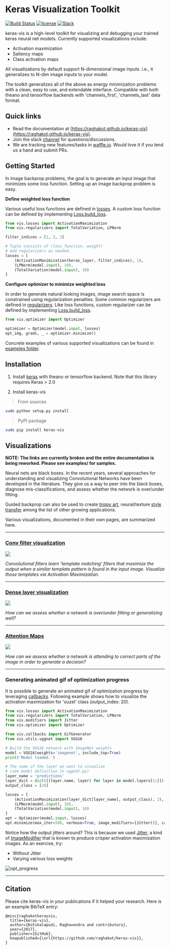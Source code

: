 # Keras Visualization Toolkit
[![Build Status](https://travis-ci.org/raghakot/keras-vis.svg?branch=master)](https://travis-ci.org/raghakot/keras-vis)
[![license](https://img.shields.io/github/license/mashape/apistatus.svg?maxAge=2592000)](https://github.com/raghakot/keras-vis/blob/master/LICENSE)
[![Slack](https://img.shields.io/badge/slack-discussion-E01563.svg)](https://keras-vis.herokuapp.com/)

keras-vis is a high-level toolkit for visualizing and debugging your trained keras neural net models. Currently
supported visualizations include:

- Activation maximization
- Saliency maps
- Class activation maps

All visualizations by default support N-dimensional image inputs. i.e., it generalizes to N-dim image inputs 
to your model.

The toolkit generalizes all of the above as energy minimization problems with a clean, easy to use, 
and extendable interface. Compatible with both theano and tensorflow backends with 'channels_first', 'channels_last' 
data format.

## Quick links
* Read the documentation at [https://raghakot.github.io/keras-vis](https://raghakot.github.io/keras-vis). 
* Join the slack [channel](https://keras-vis.herokuapp.com/) for questions/discussions.
* We are tracking new features/tasks in [waffle.io](https://waffle.io/raghakot/keras-vis). Would love it if you lend us 
a hand and submit PRs.

## Getting Started
In image backprop problems, the goal is to generate an input image that minimizes some loss function.
Setting up an image backprop problem is easy.

**Define weighted loss function**

Various useful loss functions are defined in [losses](https://raghakot.github.io/keras-vis/vis.losses).
A custom loss function can be defined by implementing [Loss.build_loss](https://raghakot.github.io/keras-vis/vis.losses/#lossbuild_loss).

```python
from vis.losses import ActivationMaximization
from vis.regularizers import TotalVariation, LPNorm

filter_indices = [1, 2, 3]

# Tuple consists of (loss_function, weight)
# Add regularizers as needed.
losses = [
    (ActivationMaximization(keras_layer, filter_indices), 1),
    (LPNorm(model.input), 10),
    (TotalVariation(model.input), 10)
]
```

**Configure optimizer to minimize weighted loss**

In order to generate natural looking images, image search space is constrained using regularization penalties. 
Some common regularizers are defined in [regularizers](https://raghakot.github.io/keras-vis/vis.regularizers).
Like loss functions, custom regularizer can be defined by implementing 
[Loss.build_loss](https://raghakot.github.io/keras-vis/vis.losses/#lossbuild_loss).

```python
from vis.optimizer import Optimizer

optimizer = Optimizer(model.input, losses)
opt_img, grads, _ = optimizer.minimize()
```

Concrete examples of various supported visualizations can be found in 
[examples folder](https://github.com/raghakot/keras-vis/tree/master/examples).

## Installation

1) Install [keras](https://github.com/fchollet/keras/blob/master/README.md#installation) 
with theano or tensorflow backend. Note that this library requires Keras > 2.0

2) Install keras-vis
> From sources
```bash
sudo python setup.py install
```

> PyPI package
```bash
sudo pip install keras-vis
```

## Visualizations

**NOTE: The links are currently broken and the entire documentation is being reworked.
Please see examples/ for samples.**

Neural nets are black boxes. In the recent years, several approaches for understanding and visualizing Convolutional 
Networks have been developed in the literature. They give us a way to peer into the black boxes, 
diagnose mis-classifications, and assess whether the network is over/under fitting. 

Guided backprop can also be used to create [trippy art](https://deepdreamgenerator.com/gallery), neural/texture 
[style transfer](https://github.com/jcjohnson/neural-style) among the list of other growing applications.

Various visualizations, documented in their own pages, are summarized here.

<hr/>

### [Conv filter visualization](https://raghakot.github.io/keras-vis/visualizations/conv_filters)
<img src="https://raw.githubusercontent.com/raghakot/keras-vis/master/images/conv_vis/cover.jpg?raw=true"/>

*Convolutional filters learn 'template matching' filters that maximize the output when a similar template 
pattern is found in the input image. Visualize those templates via Activation Maximization.*

<hr/>

### [Dense layer visualization](https://raghakot.github.io/keras-vis/visualizations/dense)

<img src="https://raw.githubusercontent.com/raghakot/keras-vis/master/images/dense_vis/cover.png?raw=true"/>

*How can we assess whether a network is over/under fitting or generalizing well?*

<hr/>

### [Attention Maps](https://raghakot.github.io/keras-vis/visualizations/attention)

<img src="https://raw.githubusercontent.com/raghakot/keras-vis/master/images/attention_vis/cover.png?raw=true"/>

*How can we assess whether a network is attending to correct parts of the image in order to generate a decision?*

<hr/>

### Generating animated gif of optimization progress
It is possible to generate an animated gif of optimization progress by leveraging 
[callbacks](https://raghakot.github.io/keras-vis/vis.callbacks). Following example shows how to visualize the 
activation maximization for 'ouzel' class (output_index: 20).

```python
from vis.losses import ActivationMaximization
from vis.regularizers import TotalVariation, LPNorm
from vis.modifiers import Jitter
from vis.optimizer import Optimizer

from vis.callbacks import GifGenerator
from vis.utils.vggnet import VGG16

# Build the VGG16 network with ImageNet weights
model = VGG16(weights='imagenet', include_top=True)
print('Model loaded.')

# The name of the layer we want to visualize
# (see model definition in vggnet.py)
layer_name = 'predictions'
layer_dict = dict([(layer.name, layer) for layer in model.layers[1:]])
output_class = [20]

losses = [
    (ActivationMaximization(layer_dict[layer_name], output_class), 2),
    (LPNorm(model.input), 10),
    (TotalVariation(model.input), 10)
]
opt = Optimizer(model.input, losses)
opt.minimize(max_iter=500, verbose=True, image_modifiers=[Jitter()], callbacks=[GifGenerator('opt_progress')])

```

Notice how the output jitters around? This is because we used [Jitter](https://raghakot.github.io/keras-vis/vis.modifiers/#jitter), 
a kind of [ImageModifier](https://raghakot.github.io/keras-vis/vis.modifiers/#imagemodifier) that is known to produce 
crisper activation maximization images. As an exercise, try:

- Without Jitter
- Varying various loss weights

![opt_progress](https://raw.githubusercontent.com/raghakot/keras-vis/master/images/opt_progress.gif?raw=true "Optimization progress")

<hr/>

## Citation

Please cite keras-vis in your publications if it helped your research. Here is an example BibTeX entry:

```
@misc{raghakotkerasvis,
  title={keras-vis},
  author={Kotikalapudi, Raghavendra and contributors},
  year={2017},
  publisher={GitHub},
  howpublished={\url{https://github.com/raghakot/keras-vis}},
}
```
